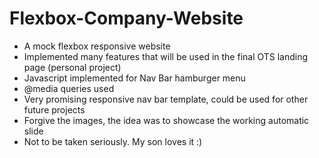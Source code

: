 # Flexbox-Company-Website

- A mock flexbox responsive website
- Implemented many features that will be used in the final OTS landing page (personal project)
- Javascript implemented for Nav Bar hamburger menu
- @media queries used
- Very promising responsive nav bar template, could be used for other future projects
- Forgive the images, the idea was to showcase the working automatic slide
- Not to be taken seriously. My son loves it :)
